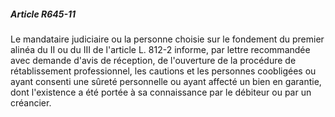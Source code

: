 ##### Article R645-11

Le mandataire judiciaire ou la personne choisie sur le fondement du premier alinéa du II ou du III de l'article L. 812-2 informe, par lettre recommandée avec demande d'avis de réception, de l'ouverture de la procédure de rétablissement professionnel, les cautions et les personnes coobligées ou ayant consenti une sûreté personnelle ou ayant affecté un bien en garantie, dont l'existence a été portée à sa connaissance par le débiteur ou par un créancier.

